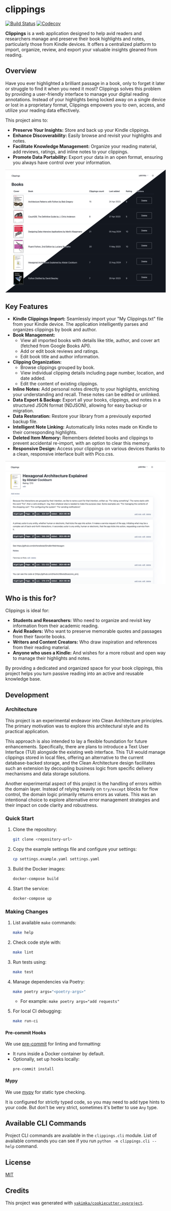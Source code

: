 # clippings

[![Build Status](https://github.com/yakimka/clippings/actions/workflows/workflow-ci.yml/badge.svg?branch=main&event=push)](https://github.com/yakimka/clippings/actions/workflows/workflow-ci.yml)
[![Codecov](https://codecov.io/gh/yakimka/clippings/branch/main/graph/badge.svg)](https://codecov.io/gh/yakimka/clippings)

**Clippings** is a web application designed to help avid readers and researchers manage and preserve
their book highlights and notes, particularly those from Kindle devices. It offers a centralized
platform to import, organize, review, and export your valuable insights gleaned from reading.

## Overview

Have you ever highlighted a brilliant passage in a book, only to forget it later or struggle to find
it when you need it most? Clippings solves this problem by providing a user-friendly interface to
manage your digital reading annotations. Instead of your highlights being locked away on a single
device or lost in a proprietary format, Clippings empowers you to own, access, and utilize your
reading data effectively.

This project aims to:

- **Preserve Your Insights:** Store and back up your Kindle clippings.
- **Enhance Discoverability:** Easily browse and revisit your highlights and notes.
- **Facilitate Knowledge Management:** Organize your reading material, add reviews, ratings, and
  inline notes to your clippings.
- **Promote Data Portability:** Export your data in an open format, ensuring you always have control
  over your information.

![Books List Screenshot](/screenshots/books_list.png)

## Key Features

- **Kindle Clippings Import:** Seamlessly import your "My Clippings.txt" file from your Kindle
  device. The application intelligently parses and organizes clippings by book and author.
- **Book Management:**
    - View all imported books with details like title, author, and cover art (fetched from Google
      Books API).
    - Add or edit book reviews and ratings.
    - Edit book title and author information.
- **Clipping Organization:**
    - Browse clippings grouped by book.
    - View individual clipping details including page number, location, and date added.
    - Edit the content of existing clippings.
- **Inline Notes:** Add personal notes directly to your highlights, enriching your understanding and
  recall. These notes can be edited or unlinked.
- **Data Export & Backup:** Export all your books, clippings, and notes in a structured JSON
  format (NDJSON), allowing for easy backup or migration.
- **Data Restoration:** Restore your library from a previously exported backup file.
- **Intelligent Note Linking:** Automatically links notes made on Kindle to their corresponding
  highlights.
- **Deleted Item Memory:** Remembers deleted books and clippings to prevent accidental re-import,
  with an option to clear this memory.
- **Responsive Design:** Access your clippings on various devices thanks to a clean, responsive
  interface built with Pico.css.

![Books Page Screenshot](/screenshots/book.png)

## Who is this for?

Clippings is ideal for:

- **Students and Researchers:** Who need to organize and revisit key information from their academic
  reading.
- **Avid Readers:** Who want to preserve memorable quotes and passages from their favorite books.
- **Writers and Content Creators:** Who draw inspiration and references from their reading material.
- **Anyone who uses a Kindle:** And wishes for a more robust and open way to manage their highlights
  and notes.

By providing a dedicated and organized space for your book clippings, this project helps you turn
passive reading into an active and reusable knowledge base.

## Development

### Architecture

This project is an experimental endeavor into Clean Architecture principles. The primary motivation
was to explore this architectural style and its practical application.

This approach is also intended to lay a flexible foundation for future enhancements. Specifically,
there are plans to introduce a Text User Interface (TUI) alongside the existing web interface. This
TUI would manage clippings stored in local files, offering an alternative to the current
database-backed storage, and the Clean Architecture design facilitates such an extension by
decoupling business logic from specific delivery mechanisms and data storage solutions.

Another experimental aspect of this project is the handling of errors within the domain layer.
Instead of relying heavily on `try/except` blocks for flow control, the domain logic primarily
returns errors as values.
This was an intentional choice to explore alternative error management strategies and
their impact on code clarity and robustness.

### Quick Start

1. Clone the repository:
   ```bash
   git clone <repository-url>
   ```
2. Copy the example settings file and configure your settings:
   ```bash
   cp settings.example.yaml settings.yaml
   ```
3. Build the Docker images:
   ```bash
   docker-compose build
   ```
4. Start the service:
   ```bash
   docker-compose up
   ```

### Making Changes

1. List available `make` commands:
   ```bash
   make help
   ```
2. Check code style with:
   ```bash
   make lint
   ```
3. Run tests using:
   ```bash
   make test
   ```
4. Manage dependencies via Poetry:
   ```bash
   make poetry args="<poetry-args>"
   ```
    - For example: `make poetry args="add requests"`

5. For local CI debugging:
   ```bash
   make run-ci
   ```

#### Pre-commit Hooks

We use [pre-commit](https://pre-commit.com/) for linting and formatting:

- It runs inside a Docker container by default.
- Optionally, set up hooks locally:
  ```bash
  pre-commit install
  ```

#### Mypy

We use [mypy](https://mypy.readthedocs.io/en/stable/) for static type checking.

It is configured for strictly typed code, so you may need to add type hints to your code.
But don't be very strict, sometimes it's better to use `Any` type.

## Available CLI Commands

Project CLI commands are available in the `clippings.cli` module.
List of available commands you can see if you run `python -m clippings.cli --help` command.

## License

[MIT](https://github.com/yakimka/clippings/blob/main/LICENSE)

## Credits

This project was generated with [
`yakimka/cookiecutter-pyproject`](https://github.com/yakimka/cookiecutter-pyproject).
